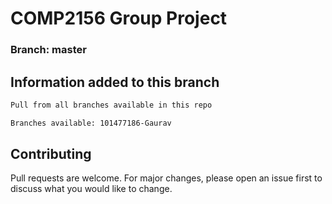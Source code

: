 # COMP2156 Group Project 
### Branch: master

## Information added to this branch

```bash
Pull from all branches available in this repo 

Branches available: 101477186-Gaurav
```

## Contributing

Pull requests are welcome. For major changes, please open an issue first to discuss what you would like to change.

